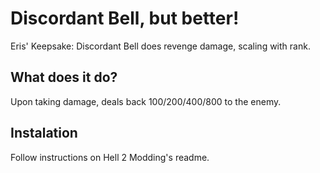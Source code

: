 # Discordant Bell, but better!

Eris' Keepsake: Discordant Bell does revenge damage, scaling with rank.

## What does it do?

Upon taking damage, deals back 100/200/400/800 to the enemy.

## Instalation

Follow instructions on Hell 2 Modding's readme.
